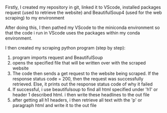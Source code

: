 
Firstly, I created my repository in git, linked it to VScode, installed packages request (used to retrieve the website) and BeautifulSoup4 (used for the web scraping) to my environment

After doing this, I then pathed my VScode to the miniconda environment so that the code i run in VScode uses the packages within my conda environment.

I then created my scraping python program (step by step):
  1. program imports request and BeautifulSoup
  2. opens the specified file that will be written over with the scraped website
  3. The code then sends a get request to the website being scraped. If the response status code = 200, then the request was successfully retrieved. Else, it prints out the response status code of why it failed
  4. If successful, i use beautifulsoup to find all html specified under 'h1' or header 1 described html. i then write these headlines to the out file
  5. after getting all h1 headers, i then retrieve all text with the 'p' or paragraph html and write it to the out file



